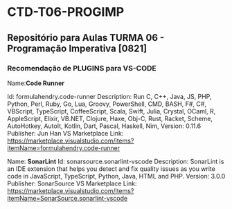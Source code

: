 # CTD-T06-PROGIMP
## Repositório para Aulas TURMA 06 - Programação Imperativa [0821]

### Recomendação de PLUGINS para VS-CODE
Name:**Code Runner**

Id: formulahendry.code-runner
Description: Run C, C++, Java, JS, PHP, Python, Perl, Ruby, Go, Lua, Groovy, PowerShell, CMD, BASH, F#, C#, VBScript, TypeScript, CoffeeScript, Scala, Swift, Julia, Crystal, OCaml, R, AppleScript, Elixir, VB.NET, Clojure, Haxe, Obj-C, Rust, Racket, Scheme, AutoHotkey, AutoIt, Kotlin, Dart, Pascal, Haskell, Nim, 
Version: 0.11.6
Publisher: Jun Han
VS Marketplace Link: https://marketplace.visualstudio.com/items?itemName=formulahendry.code-runner

Name: **SonarLint**
Id: sonarsource.sonarlint-vscode
Description: SonarLint is an IDE extension that helps you detect and fix quality issues as you write code in JavaScript, TypeScript, Python, Java, HTML and PHP.
Version: 3.0.0
Publisher: SonarSource
VS Marketplace Link: https://marketplace.visualstudio.com/items?itemName=SonarSource.sonarlint-vscode
